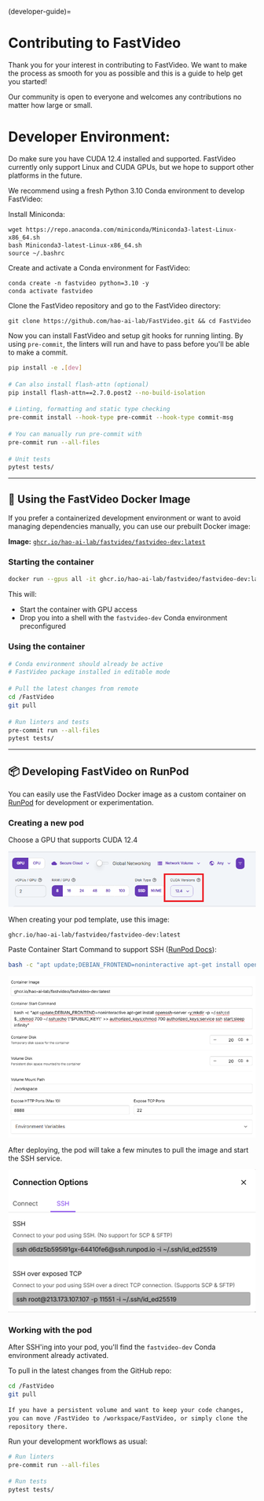 (developer-guide)=

# Contributing to FastVideo

Thank you for your interest in contributing to FastVideo. We want to make the process as smooth for you as possible and this is a guide to help get you started!

Our community is open to everyone and welcomes any contributions no matter how large or small.

# Developer Environment:
Do make sure you have CUDA 12.4 installed and supported. FastVideo currently only support Linux and CUDA GPUs, but we hope to support other platforms in the future.

We recommend using a fresh Python 3.10 Conda environment to develop FastVideo:

Install Miniconda:

```
wget https://repo.anaconda.com/miniconda/Miniconda3-latest-Linux-x86_64.sh
bash Miniconda3-latest-Linux-x86_64.sh
source ~/.bashrc
```

Create and activate a Conda environment for FastVideo:

```
conda create -n fastvideo python=3.10 -y
conda activate fastvideo
```

Clone the FastVideo repository and go to the FastVideo directory:

```
git clone https://github.com/hao-ai-lab/FastVideo.git && cd FastVideo

```

Now you can install FastVideo and setup git hooks for running linting. By using `pre-commit`, the linters will run and have to pass before you'll be able to make a commit.

```bash
pip install -e .[dev]

# Can also install flash-attn (optional)
pip install flash-attn==2.7.0.post2 --no-build-isolation 

# Linting, formatting and static type checking
pre-commit install --hook-type pre-commit --hook-type commit-msg

# You can manually run pre-commit with
pre-commit run --all-files

# Unit tests
pytest tests/
```

---
## 🐳 Using the FastVideo Docker Image

If you prefer a containerized development environment or want to avoid managing dependencies manually, you can use our prebuilt Docker image:

**Image:** [`ghcr.io/hao-ai-lab/fastvideo/fastvideo-dev:latest`](https://ghcr.io/hao-ai-lab/fastvideo/fastvideo-dev)

### Starting the container

```bash
docker run --gpus all -it ghcr.io/hao-ai-lab/fastvideo/fastvideo-dev:latest
```

This will:

- Start the container with GPU access  
- Drop you into a shell with the `fastvideo-dev` Conda environment preconfigured

### Using the container

```bash
# Conda environment should already be active
# FastVideo package installed in editable mode

# Pull the latest changes from remote
cd /FastVideo
git pull

# Run linters and tests
pre-commit run --all-files
pytest tests/
```

---

## 📦 Developing FastVideo on RunPod

You can easily use the FastVideo Docker image as a custom container on [RunPod](https://www.runpod.io) for development or experimentation.

### Creating a new pod

Choose a GPU that supports CUDA 12.4

![RunPod CUDA selection](../_static/images/runpod_cuda.png)

When creating your pod template, use this image:

```
ghcr.io/hao-ai-lab/fastvideo/fastvideo-dev:latest
```

Paste Container Start Command to support SSH ([RunPod Docs](https://docs.runpod.io/pods/configuration/use-ssh)):

```bash
bash -c "apt update;DEBIAN_FRONTEND=noninteractive apt-get install openssh-server -y;mkdir -p ~/.ssh;cd $_;chmod 700 ~/.ssh;echo \"$PUBLIC_KEY\" >> authorized_keys;chmod 700 authorized_keys;service ssh start;sleep infinity"
```

![RunPod template configuration](../_static/images/runpod_template.png)

After deploying, the pod will take a few minutes to pull the image and start the SSH service.

![RunPod ssh](../_static/images/runpod_ssh.png)

### Working with the pod

After SSH'ing into your pod, you'll find the `fastvideo-dev` Conda environment already activated.

To pull in the latest changes from the GitHub repo:

```bash
cd /FastVideo
git pull
```

`If you have a persistent volume and want to keep your code changes, you can move /FastVideo to /workspace/FastVideo, or simply clone the repository there.`

Run your development workflows as usual:

```bash
# Run linters
pre-commit run --all-files

# Run tests
pytest tests/
```
